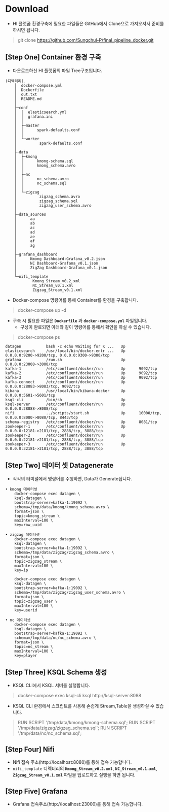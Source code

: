 
# Download

- HI 플랫폼 환경구축에 필요한 파일들은 GitHub에서 Clone으로 가져오셔서 준비를 하시면 됩니다.

> git clone https://github.com/Sungchul-P/final_pipeline_docker.git


## [Step One] Container 환경 구축

- 다운로드하신 HI 플랫폼의 파일 Tree구조입니다.

```
(디렉터리).
    │  docker-compose.yml
    │  Dockerfile
    │  out.txt
    │  README.md
    │
    ├─conf
    │  │  elasticsearch.yml
    │  │  grafana.ini
    │  │
    │  ├─master
    │  │      spark-defaults.conf
    │  │
    │  └─worker
    │          spark-defaults.conf
    │
    ├─data
    │  ├─kmong
    │  │      kmong-schema.sql
    │  │      kmong_schema.avro
    │  │
    │  ├─nc
    │  │      nc_schema.avro
    │  │      nc_schema.sql
    │  │
    │  └─zigzag
    │          zigzag_schema.avro
    │          zigzag_schema.sql
    │          zigzag_user_schema.avro
    │
    ├─data_sources
    │      aa
    │      ab
    │      ac
    │      ad
    │      ae
    │      af
    │      ag
    │
    ├─grafana_dashboard
    │      Kmong Dashboard-Grafana_v0.2.json
    │      NC Dashboard-Grafana_v0.1.json
    │      ZigZag Dashboard-Grafana_v0.1.json
    │
    └─nifi_template
            Kmong_Stream_v0.2.xml
            NC_Stream_v0.1.xml
            Zigzag_Stream_v0.1.xml
```

- Docker-compose 명령어를 통해 Container를 환경을 구축합니다.

> docker-compose up -d


- 구축 시 필요한 파일은 **`Dockerfile`** 과 **`docker-compose.yml`** 파일입니다.
  - 구성이 완료되면 아래와 같이 명령어를 통해서 확인을 하실 수 있습니다.

> docker-compose ps 

```
datagen           bash -c echo Waiting for K ...   Up
elasticsearch     /usr/local/bin/docker-entr ...   Up      0.0.0.0:9200->9200/tcp, 0.0.0.0:9300->9300/tcp
grafana           /run.sh                          Up      0.0.0.0:23000->3000/tcp
kafka-1           /etc/confluent/docker/run        Up      9092/tcp
kafka-2           /etc/confluent/docker/run        Up      9092/tcp
kafka-3           /etc/confluent/docker/run        Up      9092/tcp
kafka-connect     /etc/confluent/docker/run        Up      0.0.0.0:28083->8083/tcp, 9092/tcp
kibana            /usr/local/bin/kibana-docker     Up      0.0.0.0:5601->5601/tcp
ksql-cli          /bin/sh                          Up
ksql-server       /etc/confluent/docker/run        Up      0.0.0.0:28088->8088/tcp
nifi              ../scripts/start.sh              Up      10000/tcp, 0.0.0.0:8080->8080/tcp, 8443/tcp
schema-registry   /etc/confluent/docker/run        Up      8081/tcp
zookeeper-1       /etc/confluent/docker/run        Up      0.0.0.0:12181->2181/tcp, 2888/tcp, 3888/tcp
zookeeper-2       /etc/confluent/docker/run        Up      0.0.0.0:22181->2181/tcp, 2888/tcp, 3888/tcp
zookeeper-3       /etc/confluent/docker/run        Up      0.0.0.0:32181->2181/tcp, 2888/tcp, 3888/tcp
```

## [Step Two] 데이터 셋 Datagenerate

- 각각의 터미널에서 명령어를 수행하면, Data가 Generate됩니다.
```
• kmong 데이터셋
    docker-compose exec datagen \
    ksql-datagen \
    bootstrap-server=kafka-1:19092 \
    schema=/tmp/data/kmong/kmong_schema.avro \
    format=json \
    topic=kmong_stream \
    maxInterval=100 \
    key=row_uuid

• zigzag 데이터셋
    docker-compose exec datagen \
    ksql-datagen \
    bootstrap-server=kafka-1:19092 \
    schema=/tmp/data/zigzag/zigzag_schema.avro \
    format=json \
    topic=zigzag_stream \
    maxInterval=100 \
    key=ip

    docker-compose exec datagen \
    ksql-datagen \
    bootstrap-server=kafka-1:19092 \
    schema=/tmp/data/zigzag/zigzag_user_schema.avro \
    format=json \
    topic=zigzag_user \
    maxInterval=100 \
    key=userid

• nc 데이터셋
    docker-compose exec datagen \
    ksql-datagen \
    bootstrap-server=kafka-1:19092 \
    schema=/tmp/data/nc/nc_schema.avro \
    format=json \
    topic=nc_stream \
    maxInterval=100 \
    key=player
```


## [Step Three] KSQL Schema 생성


- KSQL CLI에서 KSQL 서버를 실행합니다.

> docker-compose exec ksql-cli ksql http://ksql-server:8088


- KSQL CLI 환경에서 스크립트를 사용해 손쉽게 Stream,Table을 생성하실 수 있습니다.

> RUN SCRIPT '/tmp/data/kmong/kmong-schema.sql';
> RUN SCRIPT '/tmp/data/zigzag/zigzag_schema.sql';
> RUN SCRIPT '/tmp/data/nc/nc_schema.sql';


## [Step Four] Nifi


- Nifi 접속 주소(http://localhost:8080)를 통해 접속 가능합니다.
- `nifi_template` 디렉터리의 **`Kmong_Stream_v0.2.xml`**, **`NC_Stream_v0.1.xml`**, **`Zigzag_Stream_v0.1.xml`** 파일을 업로드하고 실행을 하면 됩니다.


## [Step Five] Grafana

- Grafana 접속주소(http://localhost:23000)를 통해 접속 가능합니다.

